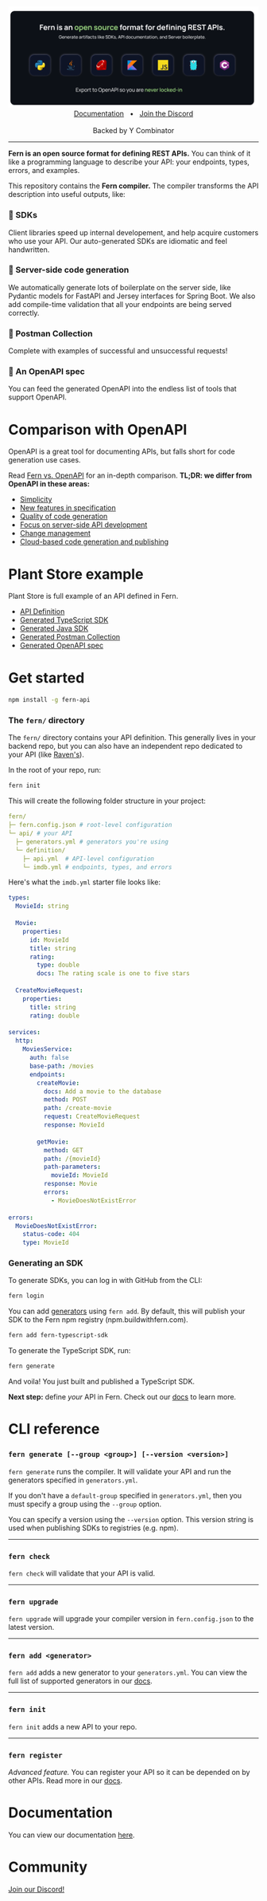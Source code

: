 <a href="https://www.buildwithfern.com/">
  <img src="header.png" alt="header" />
</a>

<div align="center">
  <a href="https://docs.buildwithfern.com/intro" alt="documentation">Documentation</a>
  <span>&nbsp;&nbsp;•&nbsp;&nbsp;</span>
  <a href="https://discord.com/invite/JkkXumPzcG" alt="discord">Join the Discord</a>
</div>

<br />

<div align="center">
Backed by Y Combinator
</div>

---

**Fern is an open source format for defining REST APIs.**
You can think of it like a programming language to describe
your API: your endpoints, types, errors, and examples.

This repository contains the **Fern compiler.** The compiler transforms the API description into useful outputs, like:

### 🌿 SDKs

Client libraries speed up internal developement, and help acquire customers who use your API. Our auto-generated SDKs are idiomatic and feel handwritten.

### 🌿 Server-side code generation

We automatically generate lots of boilerplate on the server side, like Pydantic models for FastAPI and Jersey interfaces for Spring Boot. We also add compile-time validation that all your endpoints are being served correctly.

### 🌿 Postman Collection

Complete with examples of successful and unsuccessful requests!

### 🌿 An OpenAPI spec

You can feed the generated OpenAPI into the endless list of tools that support OpenAPI.

# Comparison with OpenAPI

OpenAPI is a great tool for documenting APIs, but falls short for code generation use cases.

Read [Fern vs. OpenAPI](https://docs.buildwithfern.com/comparison-with-openapi)
for an in-depth comparison. **TL;DR: we differ from OpenAPI in these areas:**

- [Simplicity](https://docs.buildwithfern.com/comparison-with-openapi#simplicity)
- [New features in specification](https://docs.buildwithfern.com/comparison-with-openapi#new-features-in-specification)
- [Quality of code generation](https://docs.buildwithfern.com/comparison-with-openapi#quality-of-code-generation)
- [Focus on server-side API development](https://docs.buildwithfern.com/comparison-with-openapi#focus-on-server-side-api-development)
- [Change management](https://docs.buildwithfern.com/comparison-with-openapi#change-management)
- [Cloud-based code generation and publishing](https://docs.buildwithfern.com/comparison-with-openapi#cloud-based-code-generation-and-publishing)

# Plant Store example

Plant Store is full example of an API defined in Fern.

- [API Definition](https://github.com/fern-api/plantstore-api)
- [Generated TypeScript SDK](https://github.com/fern-api/plantstore-node)
- [Generated Java SDK](https://github.com/fern-api/plantstore-java)
- [Generated Postman Collection](https://github.com/fern-api/plantstore-postman)
- [Generated OpenAPI spec](https://github.com/fern-api/plantstore-openapi)

# Get started

```bash
npm install -g fern-api
```

### The `fern/` directory

The `fern/` directory contains your API definition. This generally lives in your
backend repo, but you can also have an independent repo dedicated to your API (like [Raven's](https://github.com/ravenappdev/raven-api)).

In the root of your repo, run:

```bash
fern init
```

This will create the following folder structure in your project:

```yaml
fern/
├─ fern.config.json # root-level configuration
└─ api/ # your API
  ├─ generators.yml # generators you're using
  └─ definition/
    ├─ api.yml  # API-level configuration
    └─ imdb.yml # endpoints, types, and errors
```

Here's what the `imdb.yml` starter file looks like:

```yaml
types:
  MovieId: string

  Movie:
    properties:
      id: MovieId
      title: string
      rating:
        type: double
        docs: The rating scale is one to five stars

  CreateMovieRequest:
    properties:
      title: string
      rating: double

services:
  http:
    MoviesService:
      auth: false
      base-path: /movies
      endpoints:
        createMovie:
          docs: Add a movie to the database
          method: POST
          path: /create-movie
          request: CreateMovieRequest
          response: MovieId

        getMovie:
          method: GET
          path: /{movieId}
          path-parameters:
            movieId: MovieId
          response: Movie
          errors:
            - MovieDoesNotExistError

errors:
  MovieDoesNotExistError:
    status-code: 404
    type: MovieId
```

### Generating an SDK

To generate SDKs, you can log in with GitHub from the CLI:

```bash
fern login
```

You can add [generators](compiler/generators) using `fern add`. By default, this
will publish your SDK to the Fern npm registry (npm.buildwithfern.com).

```bash
fern add fern-typescript-sdk
```

To generate the TypeScript SDK, run:

```bash
fern generate
```

And voila! You just built and published a TypeScript SDK.

**Next step:** define _your_ API in Fern. Check out our [docs](https://docs.buildwithfern.com/definition) to learn more.

# CLI reference

### `fern generate [--group <group>] [--version <version>]`

`fern generate` runs the compiler. It will validate your API and run the
generators specified in `generators.yml`.

If you don't have a `default-group` specified in `generators.yml`, then you must
specify a group using the `--group` option.

You can specify a version using the `--version` option. This version string is
used when publishing SDKs to registries (e.g. npm).

---

### `fern check`

`fern check` will validate that your API is valid.

---

### `fern upgrade`

`fern upgrade` will upgrade your compiler version in `fern.config.json` to the
latest version.

---

### `fern add <generator>`

`fern add` adds a new generator to your `generators.yml`. You can view the full
list of supported generators in our [docs](https://docs.buildwithfern.com/compiler/generators).

---

### `fern init`

`fern init` adds a new API to your repo.

---

### `fern register`

_Advanced feature._ You can register your API so it can be depended on by other
APIs. Read more in our [docs](https://docs.buildwithfern.com/advanced/depending-on-other-apis).

# Documentation

You can view our documentation [here](https://docs.buildwithfern.com).

# Community

[Join our Discord!](https://discord.com/invite/JkkXumPzcG)

